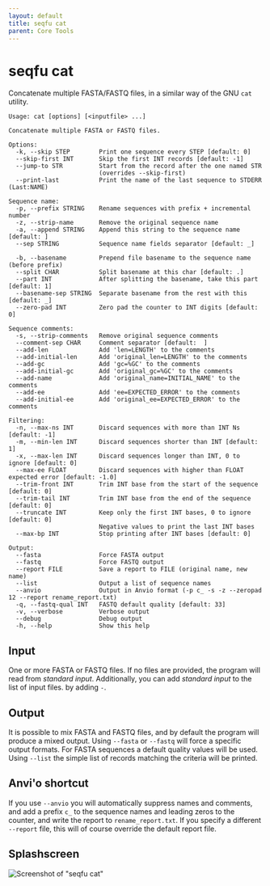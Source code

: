 ```yaml
---
layout: default
title: seqfu cat
parent: Core Tools
---
```


# seqfu cat

Concatenate multiple FASTA/FASTQ files, in a similar way of the GNU `cat` utility.

```text
Usage: cat [options] [<inputfile> ...]

Concatenate multiple FASTA or FASTQ files.

Options:
  -k, --skip STEP        Print one sequence every STEP [default: 0]
  --skip-first INT       Skip the first INT records [default: -1]
  --jump-to STR          Start from the record after the one named STR
                         (overrides --skip-first)
  --print-last           Print the name of the last sequence to STDERR (Last:NAME)

Sequence name:
  -p, --prefix STRING    Rename sequences with prefix + incremental number
  -z, --strip-name       Remove the original sequence name
  -a, --append STRING    Append this string to the sequence name [default: ]
  --sep STRING           Sequence name fields separator [default: _]

  -b, --basename         Prepend file basename to the sequence name (before prefix)
  --split CHAR           Split basename at this char [default: .]
  --part INT             After splitting the basename, take this part [default: 1]
  --basename-sep STRING  Separate basename from the rest with this [default: _]
  --zero-pad INT         Zero pad the counter to INT digits [default: 0]

Sequence comments:
  -s, --strip-comments   Remove original sequence comments
  --comment-sep CHAR     Comment separator [default:  ]
  --add-len              Add 'len=LENGTH' to the comments
  --add-initial-len      Add 'original_len=LENGTH' to the comments
  --add-gc               Add 'gc=%GC' to the comments
  --add-initial-gc       Add 'original_gc=%GC' to the comments
  --add-name             Add 'original_name=INITIAL_NAME' to the comments
  --add-ee               Add 'ee=EXPECTED_ERROR' to the comments
  --add-initial-ee       Add 'original_ee=EXPECTED_ERROR' to the comments

Filtering:
  -n, --max-ns INT       Discard sequences with more than INT Ns [default: -1]
  -m, --min-len INT      Discard sequences shorter than INT [default: 1]
  -x, --max-len INT      Discard sequences longer than INT, 0 to ignore [default: 0]
  --max-ee FLOAT         Discard sequences with higher than FLOAT expected error [default: -1.0]
  --trim-front INT       Trim INT base from the start of the sequence [default: 0]
  --trim-tail INT        Trim INT base from the end of the sequence [default: 0]
  --truncate INT         Keep only the first INT bases, 0 to ignore  [default: 0]
                         Negative values to print the last INT bases
  --max-bp INT           Stop printing after INT bases [default: 0]

Output:
  --fasta                Force FASTA output
  --fastq                Force FASTQ output
  --report FILE          Save a report to FILE (original name, new name)
  --list                 Output a list of sequence names 
  --anvio                Output in Anvio format (-p c_ -s -z --zeropad 12 --report rename_report.txt)
  -q, --fastq-qual INT   FASTQ default quality [default: 33]
  -v, --verbose          Verbose output
  --debug                Debug output
  -h, --help             Show this help
```

## Input

One or more FASTA or FASTQ files. If no files are provided, the program will read from _standard input_.
Additionally, you can add _standard input_ to the list of input files.
by adding `-`.

## Output

It is possible to mix FASTA and FASTQ files, and by default the program will produce a mixed output.
Using `--fasta` or `--fastq` will force a specific output formats. For FASTA sequences a default quality values will be used.
Using `--list` the simple list of records matching the criteria will be printed.

## Anvi'o shortcut

If you use `--anvio` you will automatically suppress names and comments, and add a prefix `c_` to the sequence names and leading zeros to the counter, and write the report to `rename_report.txt`.
If you specify a different `--report` file, this will of course override the default report file.

## Splashscreen

![Screenshot of "seqfu cat"]({{site.baseurl}}/img/screenshot-cat.svg "SeqFu cat")